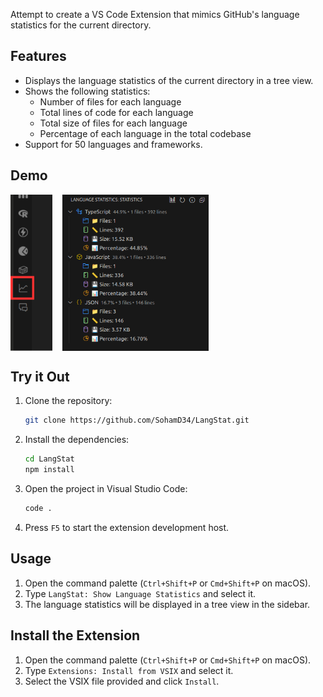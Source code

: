 Attempt to create a VS Code Extension that mimics GitHub's language statistics for the current directory.

## Features
- Displays the language statistics of the current directory in a tree view.
- Shows the following statistics:
    - Number of files for each language
    - Total lines of code for each language
    - Total size of files for each language
    - Percentage of each language in the total codebase
- Support for 50 languages and frameworks.

## Demo

<div style="display: flex; gap: 16px; align-items: flex-start;">
    <img src="static/logo.png" alt="Extension Logo" style="height: 250px;">
    <img src="static/ext.png" alt="Extension Interface" style="height: 250px;">
</div>

## Try it Out

1. Clone the repository:
   ```bash
   git clone https://github.com/SohamD34/LangStat.git
   ```
2. Install the dependencies:
   ```bash
   cd LangStat
   npm install
   ```
3. Open the project in Visual Studio Code:
   ```bash
   code .
   ```
4. Press `F5` to start the extension development host.

## Usage

1. Open the command palette (`Ctrl+Shift+P` or `Cmd+Shift+P` on macOS).
2. Type `LangStat: Show Language Statistics` and select it.
3. The language statistics will be displayed in a tree view in the sidebar.

## Install the Extension

1. Open the command palette (`Ctrl+Shift+P` or `Cmd+Shift+P` on macOS).
2. Type ```Extensions: Install from VSIX``` and select it.
3. Select the VSIX file provided and click ```Install```.